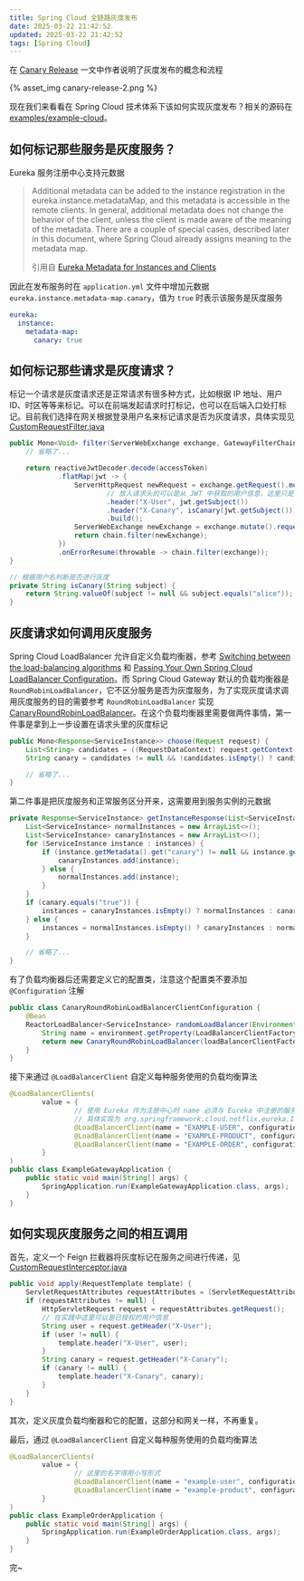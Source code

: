```yaml
---
title: Spring Cloud 全链路灰度发布
date: 2025-03-22 21:42:52
updated: 2025-03-22 21:42:52
tags: [Spring Cloud]
---
```


在 [Canary Release](https://martinfowler.com/bliki/CanaryRelease.html) 一文中作者说明了灰度发布的概念和流程

{% asset_img canary-release-2.png %}

现在我们来看看在 Spring Cloud 技术体系下该如何实现灰度发布？相关的源码在 [examples/example-cloud](https://github.com/acomma/examples/tree/main/example-cloud)。

<!-- more -->

## 如何标记那些服务是灰度服务？

Eureka 服务注册中心支持元数据

>Additional metadata can be added to the instance registration in the eureka.instance.metadataMap, and this metadata is accessible in the remote clients. In general, additional metadata does not change the behavior of the client, unless the client is made aware of the meaning of the metadata. There are a couple of special cases, described later in this document, where Spring Cloud already assigns meaning to the metadata map.
>
>引用自 [Eureka Metadata for Instances and Clients](https://docs.spring.io/spring-cloud-netflix/reference/spring-cloud-netflix.html#_eureka_metadata_for_instances_and_clients)

因此在发布服务时在 `application.yml` 文件中增加元数据 `eureka.instance.metadata-map.canary`，值为 `true` 时表示该服务是灰度服务

```yaml
eureka:
  instance:
    metadata-map:
      canary: true
```

## 如何标记那些请求是灰度请求？

标记一个请求是灰度请求还是正常请求有很多种方式，比如根据 IP 地址、用户 ID、时区等等来标记。可以在前端发起请求时打标记，也可以在后端入口处打标记。目前我们选择在网关根据登录用户名来标记请求是否为灰度请求，具体实现见 [CustomRequestFilter.java](https://github.com/acomma/examples/blob/main/example-cloud/example-gateway/src/main/java/com/example/gateway/filter/CustomRequestFilter.java)

```java
public Mono<Void> filter(ServerWebExchange exchange, GatewayFilterChain chain) {
    // 省略了...

    return reactiveJwtDecoder.decode(accessToken)
            .flatMap(jwt -> {
                ServerHttpRequest newRequest = exchange.getRequest().mutate()
                        // 放入请求头的可以是从 JWT 中获取的用户信息，这里只是简单的把 Subject 信息放进去
                        .header("X-User", jwt.getSubject())
                        .header("X-Canary", isCanary(jwt.getSubject()))
                        .build();
                ServerWebExchange newExchange = exchange.mutate().request(newRequest).build();
                return chain.filter(newExchange);
            })
            .onErrorResume(throwable -> chain.filter(exchange));
}

// 根据用户名判断是否进行灰度
private String isCanary(String subject) {
    return String.valueOf(subject != null && subject.equals("alice"));
}
```

## 灰度请求如何调用灰度服务

Spring Cloud LoadBalancer 允许自定义负载均衡器，参考 [Switching between the load-balancing algorithms](https://docs.spring.io/spring-cloud-commons/reference/spring-cloud-commons/loadbalancer.html#switching-between-the-load-balancing-algorithms) 和 [Passing Your Own Spring Cloud LoadBalancer Configuration](https://docs.spring.io/spring-cloud-commons/reference/spring-cloud-commons/loadbalancer.html#custom-loadbalancer-configuration)。而 Spring Cloud Gateway 默认的负载均衡器是 `RoundRobinLoadBalancer`，它不区分服务是否为灰度服务，为了实现灰度请求调用灰度服务的目的需要参考 `RoundRobinLoadBalancer` 实现 [CanaryRoundRobinLoadBalancer](https://github.com/acomma/examples/blob/main/example-cloud/example-gateway/src/main/java/com/example/gateway/loadbalancer/CanaryRoundRobinLoadBalancer.java)。在这个负载均衡器里需要做两件事情，第一件事是拿到上一步设置在请求头里的灰度标记

```java
public Mono<Response<ServiceInstance>> choose(Request request) {
    List<String> candidates = ((RequestDataContext) request.getContext()).getClientRequest().getHeaders().get("X-Canary");
    String canary = candidates != null && !candidates.isEmpty() ? candidates.getFirst() : "false";

    // 省略了...
}
```

第二件事是把灰度服务和正常服务区分开来，这需要用到服务实例的元数据

```java
private Response<ServiceInstance> getInstanceResponse(List<ServiceInstance> instances, String canary) {
    List<ServiceInstance> normalInstances = new ArrayList<>();
    List<ServiceInstance> canaryInstances = new ArrayList<>();
    for (ServiceInstance instance : instances) {
        if (instance.getMetadata().get("canary") != null && instance.getMetadata().get("canary").equals("true")) {
            canaryInstances.add(instance);
        } else {
            normalInstances.add(instance);
        }
    }
    if (canary.equals("true")) {
        instances = canaryInstances.isEmpty() ? normalInstances : canaryInstances;
    } else {
        instances = normalInstances.isEmpty() ? canaryInstances : normalInstances;
    }

    // 省略了...
}
```

有了负载均衡器后还需要定义它的配置类，注意这个配置类不要添加 `@Configuration` 注解

```java
public class CanaryRoundRobinLoadBalancerClientConfiguration {
    @Bean
    ReactorLoadBalancer<ServiceInstance> randomLoadBalancer(Environment environment, LoadBalancerClientFactory loadBalancerClientFactory) {
        String name = environment.getProperty(LoadBalancerClientFactory.PROPERTY_NAME);
        return new CanaryRoundRobinLoadBalancer(loadBalancerClientFactory.getLazyProvider(name, ServiceInstanceListSupplier.class), name);
    }
}
```

接下来通过 `@LoadBalancerClient` 自定义每种服务使用的负载均衡算法

```java
@LoadBalancerClients(
        value = {
                // 使用 Eureka 作为注册中心时 name 必须与 Eureka 中注册的服务名保持一致，Eureka 在注册服务时会把名称转为大写形式，
                // 具体实现为 org.springframework.cloud.netflix.eureka.InstanceInfoFactory 类的 create 方
                @LoadBalancerClient(name = "EXAMPLE-USER", configuration = CanaryRoundRobinLoadBalancerClientConfiguration.class),
                @LoadBalancerClient(name = "EXAMPLE-PRODUCT", configuration = CanaryRoundRobinLoadBalancerClientConfiguration.class),
                @LoadBalancerClient(name = "EXAMPLE-ORDER", configuration = CanaryRoundRobinLoadBalancerClientConfiguration.class),
        }
)
public class ExampleGatewayApplication {
    public static void main(String[] args) {
        SpringApplication.run(ExampleGatewayApplication.class, args);
    }
}
```

## 如何实现灰度服务之间的相互调用

首先，定义一个 Feign 拦截器将灰度标记在服务之间进行传递，见 [CustomRequestInterceptor.java](https://github.com/acomma/examples/blob/main/example-cloud/example-order/src/main/java/com/example/order/interceptor/CustomRequestInterceptor.java)

```java
public void apply(RequestTemplate template) {
    ServletRequestAttributes requestAttributes = (ServletRequestAttributes) RequestContextHolder.getRequestAttributes();
    if (requestAttributes != null) {
        HttpServletRequest request = requestAttributes.getRequest();
        // 在实践中这里可以是已授权的用户信息
        String user = request.getHeader("X-User");
        if (user != null) {
            template.header("X-User", user);
        }
        String canary = request.getHeader("X-Canary");
        if (canary != null) {
            template.header("X-Canary", canary);
        }
    }
}
```

其次，定义灰度负载均衡器和它的配置，这部分和网关一样，不再重复。

最后，通过 `@LoadBalancerClient` 自定义每种服务使用的负载均衡算法

```java
@LoadBalancerClients(
        value = {
                // 这里的名字得用小写形式
                @LoadBalancerClient(name = "example-user", configuration = CanaryRoundRobinLoadBalancerClientConfiguration.class),
                @LoadBalancerClient(name = "example-product", configuration = CanaryRoundRobinLoadBalancerClientConfiguration.class),
        }
)
public class ExampleOrderApplication {
    public static void main(String[] args) {
        SpringApplication.run(ExampleOrderApplication.class, args);
    }
}
```

完~
